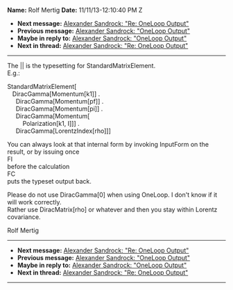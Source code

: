 **Name:** Rolf Mertig
**Date:** 11/11/13-12:10:40 PM Z

  - **Next message:** [Alexander Sandrock: "Re: OneLoop
    Output"](0749.html)
  - **Previous message:** [Alexander Sandrock: "OneLoop
    Output"](0747.html)
  - **Maybe in reply to:** [Alexander Sandrock: "OneLoop
    Output"](0747.html)
  - **Next in thread:** [Alexander Sandrock: "Re: OneLoop
    Output"](0749.html)

-----

The || is the typesetting for StandardMatrixElement.  
E.g.:  

StandardMatrixElement[  
   DiracGamma[Momentum[k1]] .  
     DiracGamma[Momentum[pf]] .  
     DiracGamma[Momentum[pi]] .  
     DiracGamma[Momentum[  
         Polarization[k1, I]]] .  
     DiracGamma[LorentzIndex[rho]]]  

You can always look at that internal form by invoking InputForm on the  
result, or by issuing once  
FI  
before the calculation  
FC  
puts the typeset output back.  

Please do not use DiracGamma[0] when using OneLoop. I don't know
if it will work correctly.  
Rather use DiracMatrix[rho] or whatever and then you stay within
Lorentz covariance.  

Rolf Mertig  

-----

  - **Next message:** [Alexander Sandrock: "Re: OneLoop
    Output"](0749.html)
  - **Previous message:** [Alexander Sandrock: "OneLoop
    Output"](0747.html)
  - **Maybe in reply to:** [Alexander Sandrock: "OneLoop
    Output"](0747.html)
  - **Next in thread:** [Alexander Sandrock: "Re: OneLoop
    Output"](0749.html)

-----

